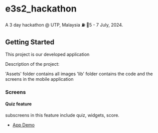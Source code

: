 # e3s2_hackathon

A 3 day hackathon @ UTP, Malaysia ⛽
📆5 - 7 July, 2024.

## Getting Started

This project is our developed application

Description of the project:

'Assets' folder contains all images
'lib' folder contains the code and the screens in the mobile application

### Screens
#### Quiz feature
subscreens in this feature include quiz, widgets, score.

- [App Demo](https://github.com/CodeT1m/E3S2_Hackathon/assets/40980295/a387204f-c15d-42d0-bfc9-506e740f62a8)
